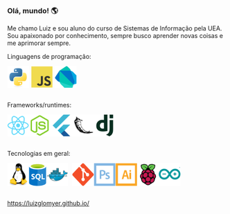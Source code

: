 ### Olá, mundo! 🌎

Me chamo Luiz e sou aluno do curso de Sistemas de Informação pela UEA. Sou apaixonado por conhecimento, sempre busco aprender novas coisas e me aprimorar sempre.

Linguagens de programação:
<div style="display: flex;"> 
  <img width="50px" style="margin-right: 5px;" src="icons/python-original.svg" />
  <img width="50px" src="icons/javascript-original.svg" />
  <img width="50px" style="margin-left: 5px;" src="icons/dart-original.svg" /> 
</div>
<br>

Frameworks/runtimes:
<div style="display: flex;"> 
  <img width="50px" src="icons/react-original.svg" />
  <img width="50px" src="icons/nodejs-original.svg" />
  <img width="50px" src="icons/flutter-original.svg" />
  <img width="50px" src="icons/flask-original.svg" />
  <img width="50px" src="icons/django-plain.svg" /> 
</div>
<br>

Tecnologias em geral:
<div style="display: flex;"> 
  <img width="50px" src="icons/linux-original.svg" />
  <img width="40px" src="icons/sql.svg" />
  <img width="50px" style="margin-right: 5px;" src="icons/docker-original.svg" />
  <img width="50px" style="margin-left: 5px;" src="icons/git-original.svg" />
  <img width="50px" src="icons/photoshop-line.svg" /> 
  <img width="50px" src="icons/illustrator-line.svg" /> 
  <img width="50px" src="icons/raspberrypi-original.svg" /> 
  <img width="50px" src="icons/arduino-original.svg" /> 
</div>
<br>

https://luizglomyer.github.io/
          

<!--
**LuizGlomyer/LuizGlomyer** is a ✨ _special_ ✨ repository because its `README.md` (this file) appears on your GitHub profile.

Here are some ideas to get you started:

- 🔭 I’m currently working on ...
- 🌱 I’m currently learning ...
- 👯 I’m looking to collaborate on ...
- 🤔 I’m looking for help with ...
- 💬 Ask me about ...
- 📫 How to reach me: ...
- 😄 Pronouns: ...
- ⚡ Fun fact: ...
-->
